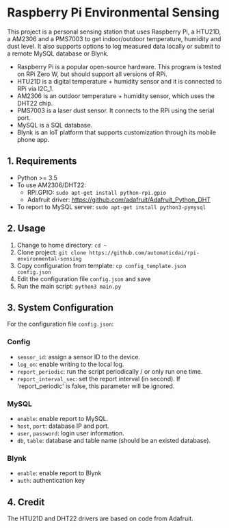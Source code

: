 # Raspberry Pi Environmental Sensing

This project is a personal sensing station that uses Raspberry Pi, a HTU21D, a AM2306 and a PMS7003 to get indoor/outdoor temperature, humidity and dust level. It also supports options to log measured data locally or submit to a remote MySQL database or Blynk.

- Raspberry Pi is a popular open-source hardware. This program is tested on RPi Zero W, but should support all versions of RPi.
- HTU21D is a digital temperature + humidity sensor and it is connected to RPi via I2C_1.
- AM2306 is an outdoor temperature + humidity sensor, which uses the DHT22 chip.
- PMS7003 is a laser dust sensor. It connects to the RPi using the serial port.
- MySQL is a SQL database.
- Blynk is an IoT platform that supports customization through its mobile phone app.


## 1. Requirements

- Python >= 3.5
- To use AM2306/DHT22:
  - RPi.GPIO: `sudo apt-get install python-rpi.gpio`
  - Adafruit driver: https://github.com/adafruit/Adafruit_Python_DHT
- To report to MySQL server: `sudo apt-get install python3-pymysql`


## 2. Usage

1. Change to home directory: `cd ~`
2. Clone project: `git clone https://github.com/automaticdai/rpi-environmental-sensing`
3. Copy configuration from template: `cp config_template.json config.json`
4. Edit the configuration file `config.json` and save
5. Run the main script: `python3 main.py`


## 3. System Configuration

For the configuration file `config.json`:

### Config

- `sensor_id`: assign a sensor ID to the device.
- `log_on`: enable writing to the local log.
- `report_periodic`: run the script periodically / or only run one time.
- `report_interval_sec`: set the report interval (in second). If 'report_periodic' is false, this parameter will be ignored.


### MySQL

- `enable`: enable report to MySQL.
- `host`, `port`: database IP and port.
- `user`, `password`: login user information.
- `db`, `table`: database and table name (should be an existed database).


### Blynk

- `enable`: enable report to Blynk
- `auth`: authentication key


## 4. Credit

The HTU21D and DHT22 drivers are based on code from Adafruit.
